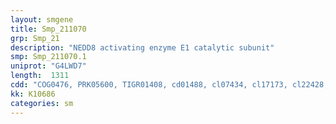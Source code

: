 ```yaml
---
layout: smgene
title: Smp_211070
grp: Smp_21
description: "NEDD8 activating enzyme E1 catalytic subunit"
smp: Smp_211070.1
uniprot: "G4LWD7"
length:  1311
cdd: "COG0476, PRK05600, TIGR01408, cd01488, cl07434, cl17173, cl22428, pfam00899, pfam08825"
kk: K10686
categories: sm
---
```

